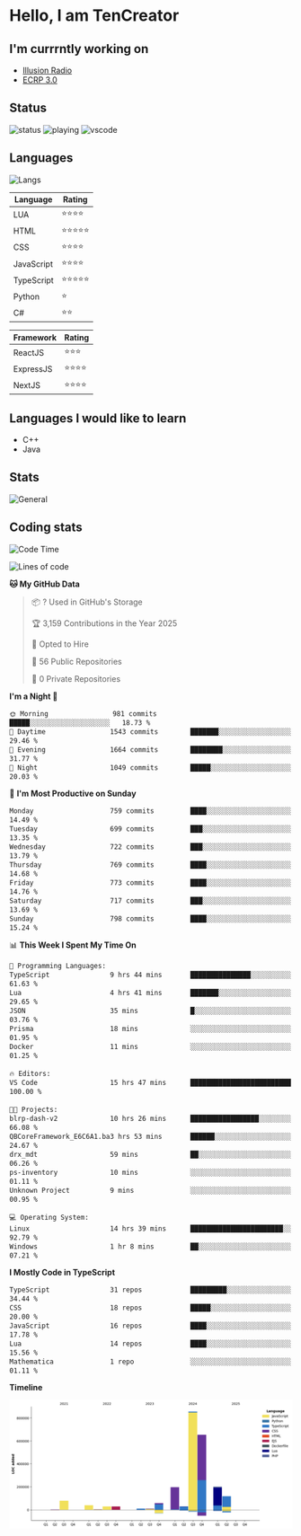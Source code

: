 # Hello, I am TenCreator

## I'm currrntly working on
- [Illusion Radio](https://illusionradio.co.uk/)
- [ECRP 3.0](http://github.com/Emerald-Coast-Roleplay/)

## Status
![status](https://api.statusbadges.me/badge/status/518334475038359555?simple=true&style=for-the-badge)
![playing](https://api.statusbadges.me/badge/playing/518334475038359555?style=for-the-badge)
![vscode](https://api.statusbadges.me/badge/vscode/518334475038359555?style=for-the-badge)

## Languages
![Langs](https://github-readme-stats.vercel.app/api/top-langs/?username=tencreator&layout=compact&theme=radical)


|Language|Rating|
|--------|------|
|LUA|⭐️⭐️⭐️⭐️|
|HTML|⭐️⭐️⭐️⭐️⭐️|
|CSS|⭐️⭐️⭐️⭐️|
|JavaScript|⭐️⭐️⭐️⭐️|
|TypeScript|⭐️⭐️⭐️⭐️⭐️|
|Python|⭐️|
|C#|⭐️⭐️ |

|Framework|Rating|
|--------|------|
|ReactJS|⭐️⭐️⭐|
|ExpressJS|⭐️⭐️⭐️⭐️|
|NextJS|⭐️⭐️⭐⭐️|

## Languages I would like to learn
- C++
- Java

## Stats
![General](https://github-readme-stats.vercel.app/api?username=tencreator&show_icons=true&theme=radical)

## Coding stats

<!--START_SECTION:waka-->
![Code Time](http://img.shields.io/badge/Code%20Time-605%20hrs%2017%20mins-blue)

![Lines of code](https://img.shields.io/badge/From%20Hello%20World%20I%27ve%20Written-2.3%20million%20lines%20of%20code-blue)

**🐱 My GitHub Data** 

> 📦 ? Used in GitHub's Storage 
 > 
> 🏆 3,159 Contributions in the Year 2025
 > 
> 💼 Opted to Hire
 > 
> 📜 56 Public Repositories 
 > 
> 🔑 0 Private Repositories 
 > 
**I'm a Night 🦉** 

```text
🌞 Morning                981 commits         █████░░░░░░░░░░░░░░░░░░░░   18.73 % 
🌆 Daytime                1543 commits        ███████░░░░░░░░░░░░░░░░░░   29.46 % 
🌃 Evening                1664 commits        ████████░░░░░░░░░░░░░░░░░   31.77 % 
🌙 Night                  1049 commits        █████░░░░░░░░░░░░░░░░░░░░   20.03 % 
```
📅 **I'm Most Productive on Sunday** 

```text
Monday                   759 commits         ████░░░░░░░░░░░░░░░░░░░░░   14.49 % 
Tuesday                  699 commits         ███░░░░░░░░░░░░░░░░░░░░░░   13.35 % 
Wednesday                722 commits         ███░░░░░░░░░░░░░░░░░░░░░░   13.79 % 
Thursday                 769 commits         ████░░░░░░░░░░░░░░░░░░░░░   14.68 % 
Friday                   773 commits         ████░░░░░░░░░░░░░░░░░░░░░   14.76 % 
Saturday                 717 commits         ███░░░░░░░░░░░░░░░░░░░░░░   13.69 % 
Sunday                   798 commits         ████░░░░░░░░░░░░░░░░░░░░░   15.24 % 
```


📊 **This Week I Spent My Time On** 

```text
💬 Programming Languages: 
TypeScript               9 hrs 44 mins       ███████████████░░░░░░░░░░   61.63 % 
Lua                      4 hrs 41 mins       ███████░░░░░░░░░░░░░░░░░░   29.65 % 
JSON                     35 mins             █░░░░░░░░░░░░░░░░░░░░░░░░   03.76 % 
Prisma                   18 mins             ░░░░░░░░░░░░░░░░░░░░░░░░░   01.95 % 
Docker                   11 mins             ░░░░░░░░░░░░░░░░░░░░░░░░░   01.25 % 

🔥 Editors: 
VS Code                  15 hrs 47 mins      █████████████████████████   100.00 % 

🐱‍💻 Projects: 
blrp-dash-v2             10 hrs 26 mins      █████████████████░░░░░░░░   66.08 % 
QBCoreFramework_E6C6A1.ba3 hrs 53 mins       ██████░░░░░░░░░░░░░░░░░░░   24.67 % 
drx_mdt                  59 mins             ██░░░░░░░░░░░░░░░░░░░░░░░   06.26 % 
ps-inventory             10 mins             ░░░░░░░░░░░░░░░░░░░░░░░░░   01.11 % 
Unknown Project          9 mins              ░░░░░░░░░░░░░░░░░░░░░░░░░   00.95 % 

💻 Operating System: 
Linux                    14 hrs 39 mins      ███████████████████████░░   92.79 % 
Windows                  1 hr 8 mins         ██░░░░░░░░░░░░░░░░░░░░░░░   07.21 % 
```

**I Mostly Code in TypeScript** 

```text
TypeScript               31 repos            █████████░░░░░░░░░░░░░░░░   34.44 % 
CSS                      18 repos            █████░░░░░░░░░░░░░░░░░░░░   20.00 % 
JavaScript               16 repos            ████░░░░░░░░░░░░░░░░░░░░░   17.78 % 
Lua                      14 repos            ████░░░░░░░░░░░░░░░░░░░░░   15.56 % 
Mathematica              1 repo              ░░░░░░░░░░░░░░░░░░░░░░░░░   01.11 % 
```



**Timeline**

![Lines of Code chart](https://raw.githubusercontent.com/tencreator/tencreator/main/assets/bar_graph.png)


<!--END_SECTION:waka-->
